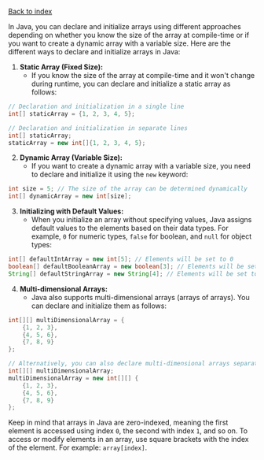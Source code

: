 [Back to index](./master/PrepPlan.md)


In Java, you can declare and initialize arrays using different approaches depending on whether you know the size of the array at compile-time or if you want to create a dynamic array with a variable size. Here are the different ways to declare and initialize arrays in Java:

1. **Static Array (Fixed Size):**
    - If you know the size of the array at compile-time and it won't change during runtime, you can declare and initialize a static array as follows:

```java
// Declaration and initialization in a single line
int[] staticArray = {1, 2, 3, 4, 5};

// Declaration and initialization in separate lines
int[] staticArray;
staticArray = new int[]{1, 2, 3, 4, 5};
```

2. **Dynamic Array (Variable Size):**
    - If you want to create a dynamic array with a variable size, you need to declare and initialize it using the `new` keyword:

```java
int size = 5; // The size of the array can be determined dynamically
int[] dynamicArray = new int[size];
```

3. **Initializing with Default Values:**
    - When you initialize an array without specifying values, Java assigns default values to the elements based on their data types. For example, `0` for numeric types, `false` for boolean, and `null` for object types:

```java
int[] defaultIntArray = new int[5]; // Elements will be set to 0
boolean[] defaultBooleanArray = new boolean[3]; // Elements will be set to false
String[] defaultStringArray = new String[4]; // Elements will be set to null
```

4. **Multi-dimensional Arrays:**
    - Java also supports multi-dimensional arrays (arrays of arrays). You can declare and initialize them as follows:

```java
int[][] multiDimensionalArray = {
    {1, 2, 3},
    {4, 5, 6},
    {7, 8, 9}
};

// Alternatively, you can also declare multi-dimensional arrays separately:
int[][] multiDimensionalArray;
multiDimensionalArray = new int[][] {
    {1, 2, 3},
    {4, 5, 6},
    {7, 8, 9}
};
```

Keep in mind that arrays in Java are zero-indexed, meaning the first element is accessed using index `0`, the second with index `1`, and so on. To access or modify elements in an array, use square brackets with the index of the element. For example: `array[index]`.